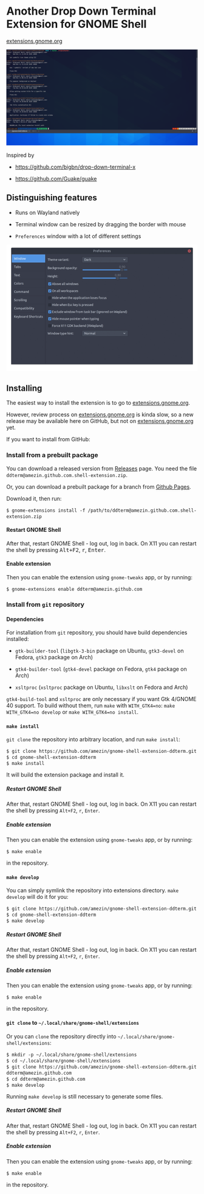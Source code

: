 # Another Drop Down Terminal Extension for GNOME Shell

[extensions.gnome.org]

<img src="docs/screenshot.png" />

Inspired by

- https://github.com/bigbn/drop-down-terminal-x

- https://github.com/Guake/guake

## Distinguishing features

- Runs on Wayland natively

- Terminal window can be resized by dragging the border with mouse

- `Preferences` window with a lot of different settings

<img src="docs/prefs.gif" />

## Installing

The easiest way to install the extension is to go to [extensions.gnome.org].

However, review process on [extensions.gnome.org] is kinda slow, so a new
release may be available here on GitHub, but not on [extensions.gnome.org] yet.

[extensions.gnome.org]: https://extensions.gnome.org/extension/3780/ddterm/

If you want to install from GitHub:

### Install from a prebuilt package

You can download a released version from
[Releases](https://github.com/amezin/gnome-shell-extension-ddterm/releases)
page. You need the file `ddterm@amezin.github.com.shell-extension.zip`.

Or, you can download a prebuilt package for a branch from
[Github Pages](https://amezin.github.io/gnome-shell-extension-ddterm/#prebuilt-extension-packages).

Download it, then run:

    $ gnome-extensions install -f /path/to/ddterm@amezin.github.com.shell-extension.zip

#### Restart GNOME Shell

After that, restart GNOME Shell - log out, log in back. On X11 you can restart
the shell by pressing <kbd>Alt+F2</kbd>, <kbd>r</kbd>, <kbd>Enter</kbd>.

#### Enable extension

Then you can enable the extension using `gnome-tweaks` app, or by running:

    $ gnome-extensions enable ddterm@amezin.github.com

### Install from `git` repository

#### Dependencies

For installation from `git` repository, you should have build dependencies
installed:

- `gtk-builder-tool` (`libgtk-3-bin` package on Ubuntu, `gtk3-devel` on Fedora,
`gtk3` package on Arch)

- `gtk4-builder-tool` (`gtk4-devel` package on Fedora, `gtk4` package on Arch)

- `xsltproc` (`xsltproc` package on Ubuntu, `libxslt` on Fedora and Arch)

`gtk4-build-tool` and `xsltproc` are only necessary if you want Gtk 4/GNOME 40
support. To build without them, run `make` with `WITH_GTK4=no`:
`make WITH_GTK4=no develop` or `make WITH_GTK4=no install`.

#### `make install`

`git clone` the repository into arbitrary location, and run `make install`:

    $ git clone https://github.com/amezin/gnome-shell-extension-ddterm.git
    $ cd gnome-shell-extension-ddterm
    $ make install

It will build the extension package and install it.

##### Restart GNOME Shell

After that, restart GNOME Shell - log out, log in back. On X11 you can restart
the shell by pressing `Alt+F2`, `r`, `Enter`.

##### Enable extension

Then you can enable the extension using `gnome-tweaks` app, or by running:

    $ make enable

in the repository.

#### `make develop`

You can simply symlink the repository into extensions directory. `make develop`
will do it for you:

    $ git clone https://github.com/amezin/gnome-shell-extension-ddterm.git
    $ cd gnome-shell-extension-ddterm
    $ make develop

##### Restart GNOME Shell

After that, restart GNOME Shell - log out, log in back. On X11 you can restart
the shell by pressing `Alt+F2`, `r`, `Enter`.

##### Enable extension

Then you can enable the extension using `gnome-tweaks` app, or by running:

    $ make enable

in the repository.

#### `git clone` to `~/.local/share/gnome-shell/extensions`

Or you can `clone` the repository directly into `~/.local/share/gnome-shell/extensions`:

    $ mkdir -p ~/.local/share/gnome-shell/extensions
    $ cd ~/.local/share/gnome-shell/extensions
    $ git clone https://github.com/amezin/gnome-shell-extension-ddterm.git ddterm@amezin.github.com
    $ cd ddterm@amezin.github.com
    $ make develop

Running `make develop` is still necessary to generate some files.

##### Restart GNOME Shell

After that, restart GNOME Shell - log out, log in back. On X11 you can restart
the shell by pressing `Alt+F2`, `r`, `Enter`.

##### Enable extension

Then you can enable the extension using `gnome-tweaks` app, or by running:

    $ make enable

in the repository.
